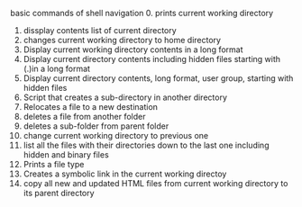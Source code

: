 basic commands of shell navigation
0. prints current working directory
1. dissplay contents list of current directory
2. changes current working directory to home directory
3. Display current working directory contents in a long format
4. Display current directory contents including hidden files starting with (.)in  a long format
5. Display current directory contents, long format, user group, starting with hidden files
6. Script that creates a sub-directory in another directory
7. Relocates a file to a new destination
8. deletes a file from another folder
9. deletes a sub-folder from parent folder
10. change current working directory to previous one
11. list all the files with their directories down to the last one including hidden and binary files
12. Prints a file type
13. Creates a symbolic link in the current working directoy
14. copy all new and updated HTML files from current working directory to its parent directory
